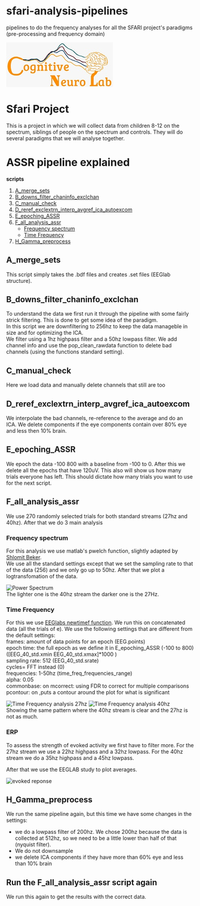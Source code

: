# sfari-analysis-pipelines
pipelines to do the frequency analyses for all the SFARI project's paradigms (pre-processing and frequency domain)

![Logo](https://github.com/CognitiveNeuroLab/sfari-analysis-pipelines/blob/main/images/CNL_logo.jpeg)


# Sfari Project
This is a project in which we will collect data from children 8-12 on the spectrum, siblings of people on the spectrum and controls. They will do several paradigms that we will analyse together. 

# ASSR pipeline explained

**scripts**
  
1. [A_merge_sets](#a_merge_sets)
2. [B_downs_filter_chaninfo_exclchan](#b_downs_filter_chaninfo_exclchan)
3. [C_manual_check](#c_manual_check)
4. [D_reref_exclextrn_interp_avgref_ica_autoexcom](#d_reref_exclextrn_interp_avgref_ica_autoexcom)
5. [E_epoching_ASSR](#e_epoching_ASSR)
6. [F_all_analysis_assr](#f_all_analysis_assr)  
    - [Frequency spectrum](#frequency-spectrum)
    - [Time Frequency](#time-frequency)
7. [H_Gamma_preprocess](#H_Gamma_preprocess)

## A_merge_sets
This script simply takes the .bdf files and creates .set files (EEGlab structure).  
  
  
## B_downs_filter_chaninfo_exclchan  
  
To understand the data we first run it through the pipeline with some fairly strick filtering. This is done to get some idea of the paradigm.  
In this script we are downfiltering to 256hz to keep the data manageble in size and for optimizing the ICA.  
We filter using a 1hz highpass filter and a 50hz lowpass filter.
We add channel info and use the pop_clean_rawdata function to delete bad channels (using the functions standard setting).

## C_manual_check  
  
Here we load data and manually delete channels that still are too   
  
## D_reref_exclextrn_interp_avgref_ica_autoexcom  
  
We interpolate the bad channels, re-reference to the average and do an ICA.
We delete components if the eye components contain over 80% eye and less then 10% brain. 
  
## E_epoching_ASSR  

We epoch the data -100 800 with a baseline from -100 to 0. After this we delete all the epochs that have 120uV. 
This also will show us how many trials everyone has left. This should dictate how many trials you want to use for the next script.  
  
## F_all_analysis_assr  
  
We use 270 randomly selected trials for both standard streams (27hz and 40hz). After that we do 3 main analysis 

### Frequency spectrum  
  
For this analysis we use matlab's pwelch function, slightly adapted by [Shlomit Beker](https://github.com/Shlomit-Beker).  
We use all the standard settings except that we set the sampling rate to that of the data (256) and we only go up to 50hz. After that we plot a logtransfomation of the data.  
  
![Power Spectrum](https://github.com/CognitiveNeuroLab/ASSR-oddball/blob/main/images/Power_spectrum.jpg)  
The lighter one is the 40hz stream the darker one is the 27Hz.    
  
### Time Frequency
  
For this we use [EEGlabs newtimef function](https://github.com/sccn/eeglab/blob/develop/functions/timefreqfunc/newtimef.m). We run this on concatenated data (all the trials of e). We use the following settings that are different from the default settings:  
frames: amount of data points for an epoch (EEG.points)  
epoch time: the full epoch as we define it in E_epoching_ASSR (-100 to 800) ([EEG_40_std.xmin EEG_40_std.xmax]*1000 )  
sampling rate: 512 (EEG_40_std.srate)  
cycles= FFT instead (0)  
frequencies: 1-50hz (time_freq_frequencies_range)  
alpha: 0.05  
commonbase: on
mcorrect: using FDR to correct for multiple comparisons
pcontour: on ,puts a contour around the plot for what is significant  
  
![Time Frequency analysis 27hz](https://github.com/CognitiveNeuroLab/ASSR-oddball/blob/main/images/Time_freq_27.jpg) ![Time Frequency analysis 40hz](https://github.com/CognitiveNeuroLab/ASSR-oddball/blob/main/images/Time_freq_40.jpg)  
Showing the same pattern where the 40hz stream is clear and the 27hz is not as much.    

### ERP  
  
To assess the strength of evoked activity we first have to filter more. For the 27hz stream we use a 22hz highpass and a 32hz lowpass. For the 40hz stream we do a 35hz highpass and a 45hz lowpass. 

After that we use the EEGLAB study to plot averages. 
 
![evoked reponse](https://github.com/CognitiveNeuroLab/ASSR-oddball/blob/main/images/ERP_cz.png)   
  
## H_Gamma_preprocess  
  
We run the same pipeline again, but this time we have some changes in the settings:  
- we do a lowpass filter of 200hz. We chose 200hz because the data is collected at 512hz, so we need to be a little lower than half of that (nyquist filter). 
- We do not downsample  
- we delete ICA components if they have more than 60% eye and less than 10% brain

## Run the F_all_analysis_assr script again  
We run this again to get the results with the correct data.  